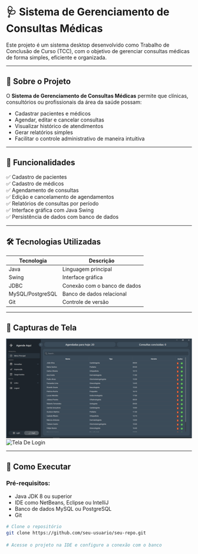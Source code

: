 # 🩺 Sistema de Gerenciamento de Consultas Médicas

Este projeto é um sistema desktop desenvolvido como Trabalho de Conclusão de Curso (TCC), com o objetivo de gerenciar consultas médicas de forma simples, eficiente e organizada.

---

## 📌 Sobre o Projeto

O **Sistema de Gerenciamento de Consultas Médicas** permite que clínicas, consultórios ou profissionais da área da saúde possam:

- Cadastrar pacientes e médicos
- Agendar, editar e cancelar consultas
- Visualizar histórico de atendimentos
- Gerar relatórios simples
- Facilitar o controle administrativo de maneira intuitiva

---

## 🧩 Funcionalidades

✅ Cadastro de pacientes  
✅ Cadastro de médicos  
✅ Agendamento de consultas  
✅ Edição e cancelamento de agendamentos  
✅ Relatórios de consultas por período  
✅ Interface gráfica com Java Swing  
✅ Persistência de dados com banco de dados

---

## 🛠 Tecnologias Utilizadas

| Tecnologia     | Descrição                   |
|----------------|-----------------------------|
| Java           | Linguagem principal          |
| Swing          | Interface gráfica            |
| JDBC           | Conexão com o banco de dados |
| MySQL/PostgreSQL | Banco de dados relacional    |
| Git            | Controle de versão           |

---

## 📸 Capturas de Tela
![Tela Principal](assets/tela-principal.png)
![Tela De Login](assets/tela-login-.png)

---

## 🚀 Como Executar

### Pré-requisitos:
- Java JDK 8 ou superior
- IDE como NetBeans, Eclipse ou IntelliJ
- Banco de dados MySQL ou PostgreSQL
- Git

```bash
# Clone o repositório
git clone https://github.com/seu-usuario/seu-repo.git

# Acesse o projeto na IDE e configure a conexão com o banco
